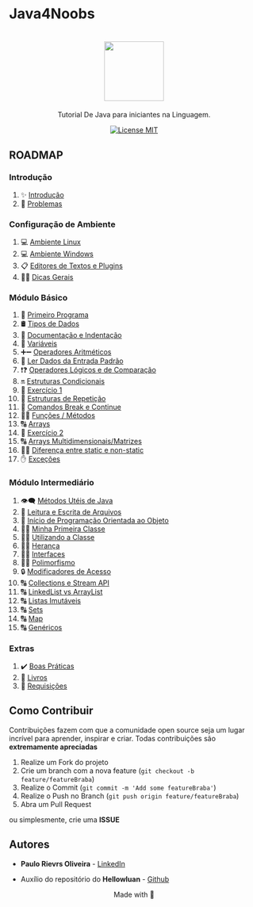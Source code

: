 # Java4Noobs

<h1 align="center">
  <img src="https://cdn.iconscout.com/icon/free/png-256/java-43-569305.png" width="120">
</h1>

<p align="center">Tutorial De Java para iniciantes na Linguagem.</p>

<p align="center">
  <a href="https://opensource.org/licenses/MIT">
    <img src="https://img.shields.io/badge/License-MIT-blue.svg" alt="License MIT">
  </a>
</p>

## ROADMAP

### Introdução

1. ✨ [Introdução](/1%20-%20Introdu%C3%A7%C3%A3o/1.1-Introdu%C3%A7%C3%A3o.md)
2. 🚩 [Problemas](/1%20-%20Introdu%C3%A7%C3%A3o/1.2-Problemas.md)

### Configuração de Ambiente

1. 💻 [Ambiente Linux](/2%20-%20Ambiente/2.1-Ambiente-Linux.md)
2. 💻 [Ambiente Windows](/2%20-%20Ambiente/2.1-Ambiente-Windows.md)
3. 📋 [Editores de Textos e Plugins](/2%20-%20Ambiente/2.2-Editor-de-Texto.md)
4. 💁‍♂️ [Dicas Gerais](/2%20-%20Ambiente/2.3-Dicas-Gerais.md)

### Módulo Básico

1. 🥇 [Primeiro Programa](/3%20-%20B%C3%A1sico/01-Primeiro-Programa.md)
2. 🛢️ [Tipos de Dados](/3%20-%20B%C3%A1sico/02-Tipos-De-Dados.md)
3. 📄 [Documentação e Indentação](/3%20-%20B%C3%A1sico/03-Documenta%C3%A7%C3%A3o-Identa%C3%A7%C3%A3o.md)
4. 🚦 [Variáveis](/3%20-%20B%C3%A1sico/04-Variaveis.md)
5. ➕➖ [Operadores Aritméticos](/3%20-%20B%C3%A1sico/05-OperadoresMatematicos.md)
6. 🎹 [Ler Dados da Entrada Padrão](/3%20-%20B%C3%A1sico/06-LendoDadosDaEntradaPadrao.md)
7. ❗❓ [Operadores Lógicos e de Comparação](/3%20-%20B%C3%A1sico/07-OperadoresLogicos-e-Comparacao.md)
8. 🔛 [Estruturas Condicionais](/3%20-%20B%C3%A1sico/08-EstruturasCondicionais.md)
9. 📝 [Exercício 1](/3%20-%20B%C3%A1sico/09-Exercicio1.md)
10. 🔄 [Estruturas de Repetição](/3%20-%20B%C3%A1sico/10-EstruturasDeRepeticao.md)
11. 🔄 [Comandos Break e Continue](/3%20-%20B%C3%A1sico/11-Break-Continue.md)
12. 🏃‍♂ [Funções / Métodos](/3%20-%20B%C3%A1sico/12-Funcoes-Metodos.md)
13. 🔠 [Arrays](/3%20-%20B%C3%A1sico/13-Arrays.md)
14. 📝 [Exercício 2](/3%20-%20B%C3%A1sico/14-Exercico2.md)
15. 🔠 [Arrays Multidimensionais/Matrizes](/3%20-%20B%C3%A1sico/15-Matrizes.md)
16. 🏃‍♂ [Diferença entre static e non-static](/3%20-%20B%C3%A1sico/16-Diferencas-Static-nonStatic.md)
17. ✋ [Exceções](/3%20-%20B%C3%A1sico/17-Excecoes.md)

### Módulo Intermediário

1. 👁️‍🗨️ [Métodos Utéis de Java](/4%20-%20Intermedi%C3%A1rio/01-MetodosUteis.md)
2. 📂 [Leitura e Escrita de Arquivos](/4%20-%20Intermedi%C3%A1rio/02-LeituraDeArquivo.md)
3. 🤖 [Início de Programação Orientada ao Objeto](/4%20-%20Intermedi%C3%A1rio/03-InicioPOO.md)
4. 👨‍🏫 [Minha Primeira Classe](/4%20-%20Intermedi%C3%A1rio/04-PrimeiraClasse.md)
5. 👨‍🏫 [Utilizando a Classe](/4%20-%20Intermedi%C3%A1rio/05-Utilizando-Classe.md)
6. 👨‍🏫 [Herança](4%20-%20Intermedi%C3%A1rio/06-Heranca.md) 
7. 👨‍🏫 [Interfaces](/4%20-%20Intermedi%C3%A1rio/06-Interfaces.md)
8. 👨‍🏫 [Polimorfismo](/4%20-%20Intermedi%C3%A1rio/08-Polimorfismo.md)
9. 🔒 [Modificadores de Acesso](/4%20-%20Intermedi%C3%A1rio/x-ModificadoresDeAcesso.md)
10. 🔠 [Collections e Stream API](/4%20-%20Intermedi%C3%A1rio/07-Collections-e-Stream.md)
11. 🔠 [LinkedList vs ArrayList](/4%20-%20Intermedi%C3%A1rio/08-LinkedList-vs-ArrayList.md)
12. 🔠 [Listas Imutáveis](/4%20-%20Intermedi%C3%A1rio/09-Listas-imutaveis.md)
13. 🔠 [Sets](/4%20-%20Intermedi%C3%A1rio/10-Sets.md)
14. 🔠 [Map](/4%20-%20Intermedi%C3%A1rio/11-Map.md)
15. 🔠 [Genéricos](/4%20-%20Intermedi%C3%A1rio/15-Genericos.md)

### Extras

1. ✔️ [Boas Práticas](/Extras/BoasPraticas.md)
2. 📖 [Livros](/Extras/Livros.md)
3. 🛄 [Requisições](/Extras/Requisicoes.md)

## Como Contribuir

Contribuições fazem com que a comunidade open source seja um lugar incrível para aprender, inspirar e criar. Todas contribuições
são **extremamente apreciadas**

1. Realize um Fork do projeto
2. Crie um branch com a nova feature (`git checkout -b feature/featureBraba`)
3. Realize o Commit (`git commit -m 'Add some featureBraba'`)
4. Realize o Push no Branch (`git push origin feature/featureBraba`)
5. Abra um Pull Request

ou simplesmente, crie uma **ISSUE**

## Autores

- **Paulo Rievrs Oliveira** - [LinkedIn](https://www.linkedin.com/in/paulo-rievrs/)

- Auxílio do repositório do **Hellowluan** - [Github](https://github.com/hellowluan)

<p align="center">Made with 💜</p>
